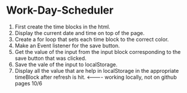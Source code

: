 # Work-Day-Scheduler

1. First create the time blocks in the html.
2. Display the current date and time on top of the page.
3. Create a for loop that sets each time block to the 
   correct color.
4. Make an Event listener for the save button.
5. Get the value of the input from the input block 
   corresponding to the save button that was clicked.
6. Save the vale of the input to localStorage.
7. Display all the value that are help in 
   localStorage in the appropriate timeBlock after
   refresh is hit. <---- working locally, not on github pages 10/6